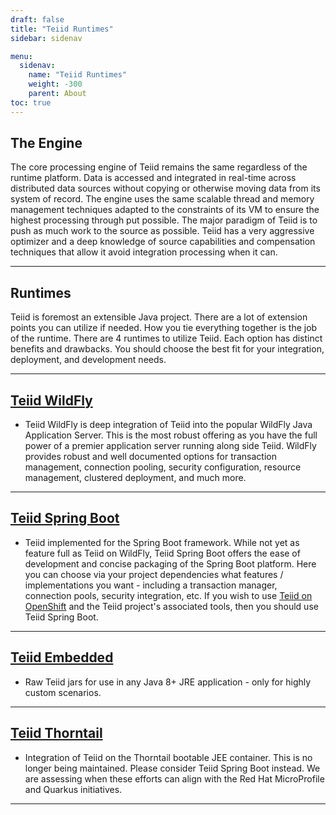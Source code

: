 ```yaml
---
draft: false
title: "Teiid Runtimes"
sidebar: sidenav

menu:
  sidenav:
    name: "Teiid Runtimes"
    weight: -300
    parent: About
toc: true
---
```


## The Engine

The core processing engine of Teiid remains the same regardless of the runtime platform.  Data is accessed and integrated in real-time across distributed data sources without copying or otherwise moving data from its system of record.  The engine uses the same scalable thread and memory management techniques adapted to the constraints of its VM to ensure the highest processing through put possible.  The major paradigm of Teiid is to push as much work to the source as possible.  Teiid has a very aggressive optimizer and a deep knowledge of source capabilities and compensation techniques that allow it avoid integration processing when it can.

---

## Runtimes

Teiid is foremost an extensible Java project.  There are a lot of extension points you can utilize if needed.  How you tie everything together is the job of the runtime.  There are 4 runtimes to utilize Teiid.  Each option has distinct benefits and drawbacks.  You should choose the best fit for your integration, deployment, and development needs.

---

## [Teiid WildFly](/teiid_wildfly)
  - Teiid WildFly is deep integration of Teiid into the popular WildFly Java Application Server.  This is the most robust offering as you have the full power of a premier application server running along side Teiid.  WildFly provides robust and well documented options for transaction management, connection pooling, security configuration, resource management, clustered deployment, and much more.

---

## [Teiid Spring Boot](/springboot)
  - Teiid implemented for the Spring Boot framework.  While not yet as feature full as Teiid on WildFly, Teiid Spring Boot offers the ease of development and concise packaging of the Spring Boot platform.  Here you can choose via your project dependencies what features / implementations you want - including a transaction manager, connection pools, security integration, etc.  If you wish to use [Teiid on OpenShift](/teiid_cloud) and the Teiid project's associated tools, then you should use Teiid Spring Boot. 

---

## [Teiid Embedded](/embedded)
  - Raw Teiid jars for use in any Java 8+ JRE application - only for highly custom scenarios.
  
---

## [Teiid Thorntail](https://github.com/teiid/teiid-thorntail)
  - Integration of Teiid on the Thorntail bootable JEE container.  This is no longer being maintained.  Please consider Teiid Spring Boot instead.  We are assessing when these efforts can align with the Red Hat MicroProfile and Quarkus initiatives.
  
---
